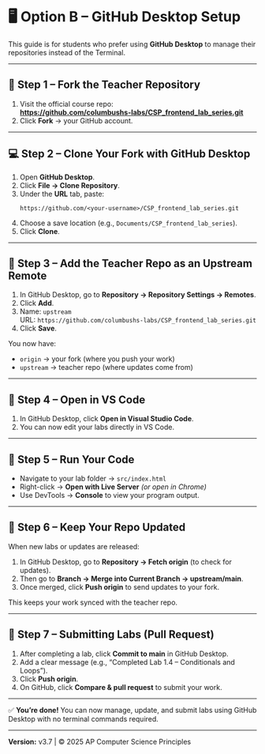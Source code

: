 # 🖥️ Option B – GitHub Desktop Setup

This guide is for students who prefer using **GitHub Desktop** to manage their repositories instead of the Terminal.

---

## 🧱 Step 1 – Fork the Teacher Repository

1. Visit the official course repo:  
   **https://github.com/columbushs-labs/CSP_frontend_lab_series.git**
2. Click **Fork** → your GitHub account.

---

## 💻 Step 2 – Clone Your Fork with GitHub Desktop

1. Open **GitHub Desktop**.
2. Click **File → Clone Repository**.
3. Under the **URL** tab, paste:
   ```
   https://github.com/<your-username>/CSP_frontend_lab_series.git
   ```
4. Choose a save location (e.g., `Documents/CSP_frontend_lab_series`).
5. Click **Clone**.

---

## 🔗 Step 3 – Add the Teacher Repo as an Upstream Remote

1. In GitHub Desktop, go to **Repository → Repository Settings → Remotes**.
2. Click **Add**.
3. Name: `upstream`  
   URL: `https://github.com/columbushs-labs/CSP_frontend_lab_series.git`
4. Click **Save**.

You now have:
- `origin` → your fork (where you push your work)
- `upstream` → teacher repo (where updates come from)

---

## 🧩 Step 4 – Open in VS Code

1. In GitHub Desktop, click **Open in Visual Studio Code**.
2. You can now edit your labs directly in VS Code.

---

## 🚀 Step 5 – Run Your Code

- Navigate to your lab folder → `src/index.html`
- Right-click → **Open with Live Server** *(or open in Chrome)*
- Use DevTools → **Console** to view your program output.

---

## 🔁 Step 6 – Keep Your Repo Updated

When new labs or updates are released:
1. In GitHub Desktop, go to **Repository → Fetch origin** (to check for updates).
2. Then go to **Branch → Merge into Current Branch → upstream/main**.
3. Once merged, click **Push origin** to send updates to your fork.

This keeps your work synced with the teacher repo.

---

## 🧠 Step 7 – Submitting Labs (Pull Request)

1. After completing a lab, click **Commit to main** in GitHub Desktop.
2. Add a clear message (e.g., “Completed Lab 1.4 – Conditionals and Loops”).
3. Click **Push origin**.
4. On GitHub, click **Compare & pull request** to submit your work.

---

✅ **You’re done!** You can now manage, update, and submit labs using GitHub Desktop with no terminal commands required.

---
**Version:** v3.7  |  © 2025 AP Computer Science Principles

